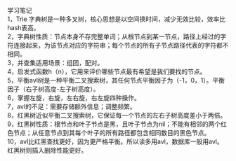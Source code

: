 学习笔记    
1，Trie 字典树是一种多叉树，核心思想是以空间换时间，减少无效比较，效率比hash表高。     
2，字典树性质：节点本身不存完整单词；从根节点到某一节点，路径上经过的字符连接起来，为该节点对应的字符串；每个节点的所有子节点路径代表的字符都不相同。    
3，并查集适用场景：组团，配对。     
4，启发式函数h（n），它用来评价哪些节点最有希望是我们要找的节点。  
5，平衡avl树是一种平衡二叉搜索树，其任何节点平衡因子为（-1，0，1）。平衡因子（右子树高度-左子树高度）。   
6，掌握左旋，右旋，左右旋，右左旋四种操作。   
7，avl的不足：需要存储额外信息；调整频繁。   
8，红黑树近似平衡二叉搜索树，它保证每一个节点的左右子树高度差小于两倍。    
9，红黑树性质：根节点和叶子节点是黑，且叶子节点为nil；不能有相邻的两个红色节点；从任意节点到其每个叶子的所有路径都包含相同数目的黑色节点。    
10，avl比红黑查找更好，因为更严格平衡。所以读多用avl，数据库一般用avl。红黑树则插入删除性能更好。   
